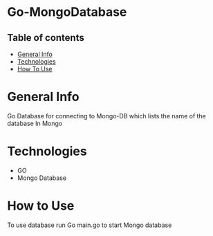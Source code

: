 # Go-MongoDatabase

## Table of contents
* [General Info](#general-info)
* [Technologies](#technologies)
* [How To Use](#how-to-use)


# General Info
Go Database for connecting to Mongo-DB which lists the name of the database In Mongo

# Technologies
* GO
* Mongo Database

# How to Use 
To use database run Go main.go to start Mongo database
